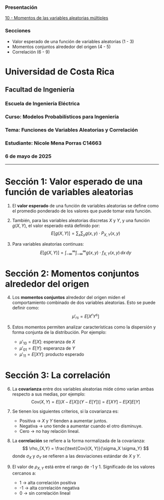 ### Presentación

[10 - Momentos de las variables aleatorias múltiples](https://www.overleaf.com/read/kggsyrzbdrxc#998b1f)

### Secciones
- Valor esperado de una función de variables aleatorias (1 - 3)
- Momentos conjuntos alrededor del origen (4 - 5)
- Correlación (6 - 9)

# **Universidad de Costa Rica**  
## Facultad de Ingeniería  
### Escuela de Ingeniería Eléctrica  
### Curso: Modelos Probabilísticos para Ingeniería  
### Tema: Funciones de Variables Aleatorias y Correlación  
### Estudiante: Nicole Mena Porras  C14663  

### 6 de mayo de 2025  

---

# Sección 1: Valor esperado de una función de variables aleatorias 

1. El **valor esperado** de una función de variables aleatorias se define como el promedio ponderado de los valores que puede tomar esta función.

2. También, para las variables aleatorias discretas $X$ y $Y$, y una función $g(X, Y)$, el valor esperado está definido por:  
   $$
   E[g(X, Y)] = \sum_x \sum_y g(x, y) \cdot P_{X,Y}(x, y)
   $$

3. Para variables aleatorias continuas:  
   $$
   E[g(X, Y)] = \int_{-\infty}^{\infty} \int_{-\infty}^{\infty} g(x, y) \cdot f_{X,Y}(x, y) \, dx \, dy
   $$



# Sección 2: Momentos conjuntos alrededor del origen 

4. Los **momentos conjuntos** alrededor del origen miden el comportamiento combinado de dos variables aleatorias. Esto se puede definir como:  
   $$
   \mu'_{rs} = E[X^r Y^s]
   $$

5. Estos momentos permiten analizar características como la dispersión y forma conjunta de la distribución. Por ejemplo:  
   - $\mu'_{10} = E[X]$: esperanza de $X$  
   - $\mu'_{01} = E[Y]$: esperanza de $Y$  
   - $\mu'_{11} = E[XY]$: producto esperado  



# Sección 3: La correlación 

6. La **covarianza** entre dos variables aleatorias mide cómo varían ambas respecto a sus medias, por ejemplo:  
   $$
   \text{Cov}(X, Y) = E[(X - E[X])(Y - E[Y])] = E[XY] - E[X]E[Y]
   $$

7. Se tienen los siguientes criterios, si la covarianza es:  
   - Positiva → $X$ y $Y$ tienden a aumentar juntos.  
   - Negativa → uno tiende a aumentar cuando el otro disminuye.  
   - Cero → no hay relación lineal.  

8. La **correlación** se refiere a la forma normalizada de la covarianza:  
   $$
   \rho_{X,Y} = \frac{\text{Cov}(X, Y)}{\sigma_X \sigma_Y}
   $$
   donde $\sigma_X$ y $\sigma_Y$ se refieren a las desviaciones estándar de $X$ y $Y$.

9. El valor de $\rho_{X,Y}$ está entre el rango de -1 y 1. Significado de los valores cercanos a:  
   - 1 → alta correlación positiva  
   - -1 → alta correlación negativa  
   - 0 → sin correlación lineal
